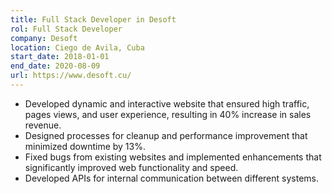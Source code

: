 ```yaml
---
title: Full Stack Developer in Desoft
rol: Full Stack Developer
company: Desoft
location: Ciego de Avila, Cuba
start_date: 2018-01-01
end_date: 2020-08-09
url: https://www.desoft.cu/
---
```

* Developed dynamic and interactive website that ensured high traffic, pages views, and user experience, resulting in 40% increase in sales revenue.
* Designed processes for cleanup and performance improvement that minimized downtime by 13%.
* Fixed bugs from existing websites and implemented enhancements that significantly improved web functionality and speed.
* Developed APIs for internal communication between different systems.
